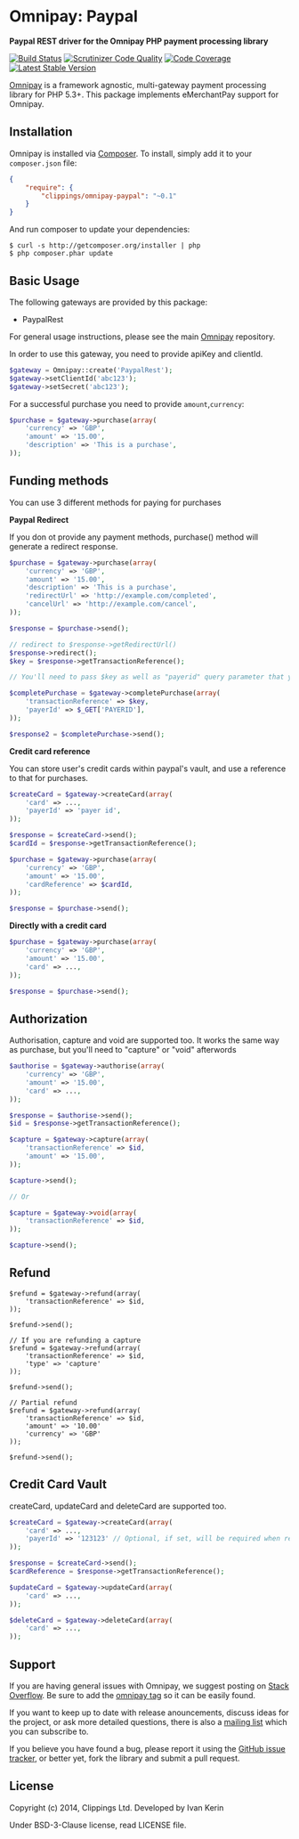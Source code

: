 Omnipay: Paypal
============

**Paypal REST driver for the Omnipay PHP payment processing library**

[![Build Status](https://travis-ci.org/clippings/omnipay-paypal.png?branch=master)](https://travis-ci.org/clippings/omnipay-paypal)
[![Scrutinizer Code Quality](https://scrutinizer-ci.com/g/clippings/omnipay-paypal/badges/quality-score.png)](https://scrutinizer-ci.com/g/clippings/omnipay-paypal/)
[![Code Coverage](https://scrutinizer-ci.com/g/clippings/omnipay-paypal/badges/coverage.png)](https://scrutinizer-ci.com/g/clippings/omnipay-paypal/)
[![Latest Stable Version](https://poser.pugx.org/clippings/omnipay-paypal/v/stable.png)](https://packagist.org/packages/clippings/omnipay-paypal)

[Omnipay](https://github.com/omnipay/omnipay) is a framework agnostic, multi-gateway payment
processing library for PHP 5.3+. This package implements eMerchantPay support for Omnipay.

## Installation

Omnipay is installed via [Composer](http://getcomposer.org/). To install, simply add it
to your `composer.json` file:

```json
{
    "require": {
        "clippings/omnipay-paypal": "~0.1"
    }
}
```

And run composer to update your dependencies:

    $ curl -s http://getcomposer.org/installer | php
    $ php composer.phar update

## Basic Usage

The following gateways are provided by this package:

* PaypalRest

For general usage instructions, please see the main [Omnipay](https://github.com/omnipay/omnipay)
repository.

In order to use this gateway, you need to provide apiKey and clientId.

```php
$gateway = Omnipay::create('PaypalRest');
$gateway->setClientId('abc123');
$gateway->setSecret('abc123');
```

For a successful purchase you need to provide  ``amount``,``currency``:

```php
$purchase = $gateway->purchase(array(
    'currency' => 'GBP',
    'amount' => '15.00',
    'description' => 'This is a purchase',
));
```

Funding methods
---------------

You can use 3 different methods for paying for purchases

__Paypal Redirect__

If you don ot provide any payment methods, purchase() method will generate a redirect response.

```php
$purchase = $gateway->purchase(array(
    'currency' => 'GBP',
    'amount' => '15.00',
    'description' => 'This is a purchase',
    'redirectUrl' => 'http://example.com/completed',
    'cancelUrl' => 'http://example.com/cancel',
));

$response = $purchase->send();

// redirect to $response->getRedirectUrl()
$response->redirect();
$key = $response->getTransactionReference();

// You'll need to pass $key as well as "payerid" query parameter that you'll get from paypal redirecting back to your site

$completePurchase = $gateway->completePurchase(array(
    'transactionReference' => $key,
    'payerId' => $_GET['PAYERID'],
));

$response2 = $completePurchase->send();
```

__Credit card reference__

You can store user's credit cards within paypal's vault, and use a reference to that for purchases.

```php
$createCard = $gateway->createCard(array(
    'card' => ...,
    'payerId' => 'payer id',
));

$response = $createCard->send();
$cardId = $response->getTransactionReference();

$purchase = $gateway->purchase(array(
    'currency' => 'GBP',
    'amount' => '15.00',
    'cardReference' => $cardId,
));

$response = $purchase->send();
```

__Directly with a credit card__

```php
$purchase = $gateway->purchase(array(
    'currency' => 'GBP',
    'amount' => '15.00',
    'card' => ...,
));

$response = $purchase->send();
```

Authorization
-------------

Authorisation, capture and void are supported too. It works the same way as purchase, but you'll need to "capture" or "void" afterwords

```php
$authorise = $gateway->authorise(array(
    'currency' => 'GBP',
    'amount' => '15.00',
    'card' => ...,
));

$response = $authorise->send();
$id = $response->getTransactionReference();

$capture = $gateway->capture(array(
    'transactionReference' => $id,
    'amount' => '15.00',
));

$capture->send();

// Or

$capture = $gateway->void(array(
    'transactionReference' => $id,
));

$capture->send();

```

Refund
------

```
$refund = $gateway->refund(array(
    'transactionReference' => $id,
));

$refund->send();

// If you are refunding a capture
$refund = $gateway->refund(array(
    'transactionReference' => $id,
    'type' => 'capture'
));

$refund->send();

// Partial refund
$refund = $gateway->refund(array(
    'transactionReference' => $id,
    'amount' => '10.00'
    'currency' => 'GBP'
));

$refund->send();
```

Credit Card Vault
-----------------

createCard, updateCard and deleteCard are supported too.

```php
$createCard = $gateway->createCard(array(
    'card' => ...,
    'payerId' => '123123' // Optional, if set, will be required when referencing for a purchase later
));

$response = $createCard->send();
$cardReference = $response->getTransactionReference();

$updateCard = $gateway->updateCard(array(
    'card' => ...,
));

$deleteCard = $gateway->deleteCard(array(
    'card' => ...,
));
```

## Support

If you are having general issues with Omnipay, we suggest posting on
[Stack Overflow](http://stackoverflow.com/). Be sure to add the
[omnipay tag](http://stackoverflow.com/questions/tagged/omnipay) so it can be easily found.

If you want to keep up to date with release anouncements, discuss ideas for the project,
or ask more detailed questions, there is also a [mailing list](https://groups.google.com/forum/#!forum/omnipay) which
you can subscribe to.

If you believe you have found a bug, please report it using the [GitHub issue tracker](https://github.com/clippings/omnipay-emp/issues),
or better yet, fork the library and submit a pull request.

License
-------

Copyright (c) 2014, Clippings Ltd. Developed by Ivan Kerin

Under BSD-3-Clause license, read LICENSE file.
